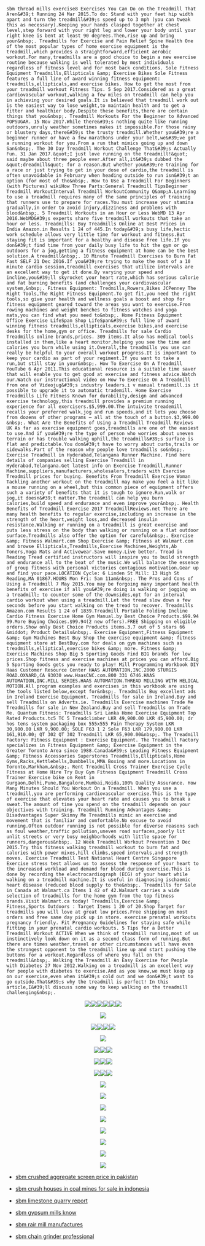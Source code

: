 
```
sbm thread mills exercise8 Exercises You Can Do on the Treadmill That Aren&#39;t Running 24 Mar 2015.To do: Stand with your feet hip width apart and turn the treadmill&#39;s speed up to 3 mph (you can tweak this as necessary).Keeping your hands clasped together at chest level,step forward with your right leg and lower your body until your right knee is bent at least 90 degrees.Then,rise up and bring your&nbsp;. Treadmills for Exercise and Pain Relief Spine Health One of the most popular types of home exercise equipment is the treadmill,which provides a straightforward,efficient aerobic workout.For many,treadmills are a good choice to begin a new exercise routine because walking is well tolerated by most individuals regardless of fitness level and for most back conditions. Sole Fitness Equipment Treadmills,Ellipticals &amp; Exercise Bikes Sole Fitness features a full line of award winning fitness equipment: treadmills,ellipticals,and exercise bikes. How to get the most from your treadmill workout Fitness Tips. 5 Sep 2017.Considered as a great cardiovascular workout,walking a few miles on treadmill can help you in achieving your desired goals.It is believed that treadmill work out is the easiest way to lose weight,to maintain health and to get a fitter and healthier body.Despite these benefits,there are certain things that you&nbsp;. Treadmill Workouts For the Beginner to Advanced POPSUGAR. 15 Nov 2017.While there&#39;s nothing quite like running outdoors,unruly weather sometimes makes it impossible.For those rainy or blustery days,there&#39;s the trusty treadmill.Whether you&#39;re a beginner runner or have a few marathons under your belt,we&#39;ve got a running workout for you.From a run that mimics going up and down San&nbsp;. The 30 Day Treadmill Workout Challenge That&#39;s Actually Fun. 31 Jan 2017.&quot;I just love running on the treadmill!&quot; said maybe about three people ever.After all,it&#39;s dubbed the &quot;dreadmill&quot; for a reason.But whether you&#39;re training for a race or just trying to get in your dose of cardio,the treadmill is often unavoidable in February when heading outside to run isn&#39;t an option (for most of the&nbsp;. How to Use a Treadmill For Beginners (with Pictures) wikiHow Three Parts:General Treadmill TipsBeginner Treadmill WorkoutInterval Treadmill WorkoutCommunity Q&amp;A.Learning to use a treadmill requires many of the same principles of training that runners use to prepare for races.You must increase your stamina gradually,in order to avoid injury,dizziness and problems with blood&nbsp;. 5 Treadmill Workouts in an Hour or Less WebMD 13 Apr 2016.WebMD&#39;s experts share five treadmill workouts that take an hour or less. Treadmills: Buy Treadmills Online at Best Prices in India Amazon.in Results 1 24 of 445.In today&#39;s busy life,hectic work schedule allows very little time for workout and fitness.But staying fit is important for a healthy and disease free life.If you don&#39;t find time from your daily busy life to hit the gym or go outdoors for a jog,getting a fitness equipment at home can be the best solution.A treadmill&nbsp;. 10 Minute Treadmill Exercises to Burn Fat Fast SELF 21 Dec 2016.If you&#39;re trying to make the most of a 10 minute cardio session,treadmill exercises that utilize intervals are an excellent way to get it done.By varying your speed and incline,you&#39;ll skyrocket your heart rate,which has serious calorie and fat burning benefits (and challenges your cardiovascular system,&nbsp;. Fitness Equipment: Tredmills,Rowers,Bikes JCPenney The Right Tools,The Right Fitness Equipment.To get fit,you need the right tools,so give your health and wellness goals a boost and shop for fitness equipment geared toward the areas you want to exercise.From rowing machines and weight benches to fitness watches and yoga mats,you can find what you need to&nbsp;. Home Fitness Equipment Office Exercise LifeSpan Shop LifeSpan&#39;s full line of award winning fitness treadmills,ellipticals,exercise bikes,and exercise desks for the home,gym or office. Treadmills for sale Cardio Treadmills online brands,prices. 309 items.It also has medical tools installed in them,like a heart monitor,helping you see the time and calories you burn while using it.Overall,the treadmills you use can really be helpful to your overall workout progress.It is important to keep your cardio as part of your regiment.If you want to take a run,but still stay in your&nbsp;. How To Exercise On A Treadmill YouTube 6 Apr 2011.This educational resource is a suitable time saver that will enable you to get good at exercise and fitness advice.Watch our.Watch our instructional video on How To Exercise On A Treadmill from one of Videojug&#39;s industry leaders.i v manual trademill.is it possible to upgrade it to automatic trademill﻿. Home Exercise Treadmills Life Fitness Known for durability,design and advanced exercise technology,this treadmill provides a premium running experience for all exercisers.$5,999.00.The intuivite treademill recalls your preferred walk,jog and run speeds,and it lets you choose from dozens of other programs — all at the touch of a button.$3,999.00 &nbsp;. What Are the Benefits of Using a Treadmill Treadmill Reviews UK As far as exercise equipment goes,treadmills are one of the easiest to use.And if you&#39;re the type of person who worries about uneven terrain or has trouble walking uphill,the treadmill&#39;s surface is flat and predictable.You don&#39;t have to worry about curbs,trails or sidewalks.Part of the reason why people love treadmills so&nbsp;. Exercise Treadmill in Hyderabad,Telangana Runner Machine. Find here details of companies selling Exercise Treadmill in Hyderabad,Telangana.Get latest info on Exercise Treadmill,Runner Machine,suppliers,manufacturers,wholesalers,traders with Exercise Treadmill prices for buying. Benefits From Treadmill Exercise Woman Tackling another workout on the treadmill may make you feel a bit like a mouse running on a wheel,but this common piece of equipment offers such a variety of benefits that it is tough to ignore.Run,walk or jog,it doesn&#39;t matter.The treadmill can help you burn calories,build speed and endurance and even improve your&nbsp;. Health Benefits of Treadmill Exercise 2017 TreadmillReviews.net There are many health benefits to regular exercise,including an increase in the strength of the heart,weight loss,and decreased insulin resistance.Walking or running on a treadmill is great exercise and puts less stress on the body than walking or running on a flat outdoor surface.Treadmills also offer the option for careful&nbsp;. Exercise &amp; Fitness Walmart.com Shop Exercise &amp; Fitness at Walmart.com and browse Ellipticals,Treadmills,Exercise Machines,Weights,Ab Toners,Yoga Mats and Activewear.Save money.Live better. Tread in Reading Tread certified instructors will inspire you to build strength and endurance all to the beat of the music.We will balance the essence of group fitness with personal victories contagious motivation.Gear up and find your pace.LOCATION Cycle: 6 Linden St Mill: 13 High St Reading,MA 01867.HOURS Mon Fri: 5am 11am&nbsp;. The Pros and Cons of Using a Treadmill 7 May 2015.You may be forgoing many important health benefits of exercise if all you&#39;re doing is walking or jogging on a treadmill; to counter some of the downsides,opt for an interval cardio workout when using a treadmill.Let the tread slow down a few seconds before you start walking on the tread to recover. Treadmills Amazon.com Results 1 24 of 1839.Treadmill Portable Folding Incline Cardio Fitness Exercise Home Gym Manual.by Best Choice Products.$99.94 99.More Buying Choices.$99.94(2 new offers).FREE Shipping on eligible orders.Show only Best Choice Products items.3.7 out of 5 stars 66 &middot; Product Details&nbsp;. Exercise Equipment,Fitness Equipment &amp; Gym Machines Best Buy Shop the exercise equipment &amp; fitness equipment store at BestBuy.com for deals on gym machines such as treadmills,elliptical,exercise bikes &amp; more. Fitness &amp; Exercise Machines Shop Big 5 Sporting Goods Find BIG brands for low prices.Shop fitness and exercise machines at prices you can afford.Big 5 Sporting Goods gets you ready to play! Mill Programming Workbook DIY Haas Customer Resource Center HAAS AUTOMATION,INC.2800 STURGIS ROAD.OXNARD,CA 93030 www.HaasCNC.com.800 331 6746.HAAS AUTOMATION,INC.MILL SERIES.HAAS AUTOMATION.THREAD MILLING WITH HELICAL MOTION.All program examples and exercises in this workbook are using the tools listed below,except for&nbsp;. Treadmills Buy excellent ads in Ireland Exercise Equipment. Treadmills for sale in Ireland.Buy and sell Treadmills on Adverts.ie. Treadmills Exercise machines Trade Me Treadmills for sale in New Zealand.Buy and sell Treadmills on Trade Me. Quantum Fitness: Treadmills Sri Lanka Home Exercise Equipment Top Rated Products.tc5 TC 5 Treadclimber LKR 49,900.00 LKR 45,900.00; dr hos tens system packaging box 555x555 Pain Therapy System LKR 30,900.00 LKR 9,900.00; SOLE F63 1 2 Sole F63 LKR 179,900.00 LKR 161,910.00; QT 302 QT 302 Treadmill LKR 65,900.00&nbsp;. The Treadmill Factory: Fitness Equipment : Exercise Equipment. The Treadmill Factory specializes in Fitness Equipment &amp; Exercise Equipment in the Greater Toronto Area since 1988.Canada&#39;s Leading Fitness Equipment &amp; Fitness Accessories Superstores Treadmills,Ellipticals,Home Gyms,Racks,Kettlebells,Dumbbells,MMA Boxing and more.Locations in Toronto,Markham,&nbsp;. Rent Treadmill Cross Trainer Exercise Cycle Fitness at Home Hire Try Buy Gym Fitness Equipment Treadmill Cross Trainer Exercise bike on Rent in Gurgaon,Delhi,Pune,Bangalore,Mumbai,Noida,100% Quality Assurance. How Many Minutes Should You Workout On a Treadmill. When you use a treadmill,you are performing cardiovascular exercise.This is the type of exercise that elevates your heart rate and causes you to break a sweat.The amount of time you spend on the treadmill depends on your objectives with training. Treadmill Running Advantages &amp; Disadvantages Super Skinny Me Treadmills mimic an exercise and movement that is familiar and comfortable.No excuse to avoid running.Often outdoor running is not possible for diverse reasons such as foul weather,traffic pollution,uneven road surfaces,poorly lit unlit streets or very busy neighborhoods with little space for runners,dangerous&nbsp;. 12 Week Treadmill Workout Prevention 3 Dec 2015.Try this fitness walking treadmill workout to burn fat and calories with power mixes,hill climbs,speed intervals,and strength moves. Exercise Treadmill Test National Heart Centre Singapore Exercise stress test allows us to assess the response of your heart to the increased workload and demand for blood during exercise.This is done by recording the electrocardiograph (ECG) of your heart while walking on a treadmill machine.It is useful in diagnosing ischaemic heart disease (reduced blood supply to the&nbsp;. Treadmills for Sale in Canada at Walmart.ca Items 1 42 of 42.Walmart carries a wide selection of treadmills for the home gym from the top fitness brands.Visit Walmart.ca today! Treadmills,Exercise &amp; Fitness,Sports Outdoors : Target Items 1 20 of 20.Shop Target for treadmills you will love at great low prices.Free shipping on most orders and free same day pick up in store. exercise prenatal workouts pregnancy friendly. Fit Pregnancy Guidelines for staying safe while fitting in your prenatal cardio workouts. 5 Tips for a Better Treadmill Workout ACTIVE When we think of treadmill running,most of us instinctively look down on it as a second class form of running.But there are times weather,travel or other circumstances will have even the strongest opponent to the treadmill line up and start pushing the buttons for a workout.Regardless of where you fall on the treadmill&nbsp;. Walking the Treadmill An Easy Exercise for People with Diabetes 27 Nov 2012.Walking on a treadmill is an excellent way for people with diabetes to exercise.And as you know,we must keep up on our exercise,even when it&#39;s cold out and we don&#39;t want to go outside.That&#39;s why the treadmill is perfect! In this article,I&#39;ll discuss some way to keep walking on the treadmill challenging&nbsp;. 
```

<div align="center">
  
<a rel="nofollow" href="https://m.shibang-china.com?f=github&k=sbm+thread+mills+exercise"><img src="https://static.shibang-china.com/en/l.png"></a><img src="https://static.shibang-china.com/en/hw.png"><a rel="nofollow" href="https://m.shibang-china.com/product/?f=github&k=sbm+thread+mills+exercise"><img src="https://static.shibang-china.com/en/p.png"></a><a rel="nofollow" href="https://m.shibang-china.com/cases/?f=github&k=sbm+thread+mills+exercise"><img src="https://static.shibang-china.com/en/c.png"></a><a rel="nofollow" href="https://m.shibang-china.com/news/?f=github&k=sbm+thread+mills+exercise"><img src="https://static.shibang-china.com/en/n.png"></a><a rel="nofollow" href="https://m.shibang-china.com?f=github&k=sbm+thread+mills+exercise"><img src="https://static.shibang-china.com/en/m.png"></a>

<a rel="nofollow" href="https://m.shibang-china.com/product/?f=github&k=sbm+thread+mills+exercise"><img src="https://static.shibang-china.com/en/b.jpg"></a>
  
<a rel="nofollow" href="https://m.shibang-china.com/solution-aggregate.html?f=github&k=sbm+thread+mills+exercise"><img src="https://static.shibang-china.com/en/a.jpg"></a><a rel="nofollow" href="https://m.shibang-china.com/solution-mine.html?f=github&k=sbm+thread+mills+exercise"><img src="https://static.shibang-china.com/en/m.jpg"></a><a rel="nofollow" href="https://m.shibang-china.com/solution-mill.html?f=github&k=sbm+thread+mills+exercise"><img src="https://static.shibang-china.com/en/g.jpg"></a><a rel="nofollow" href="https://m.shibang-china.com/solution-epc.html?f=github&k=sbm+thread+mills+exercise"><img src="https://static.shibang-china.com/en/e.jpg"></a>

<a rel="nofollow" href="https://m.shibang-china.com/product/?f=github&k=sbm+thread+mills+exercise"><img src="https://static.shibang-china.com/en/a-p.png"></a>

<a rel="nofollow" href="https://m.shibang-china.com/product/crusher/c6x.html?f=github&k=sbm+thread+mills+exercise"><img src="https://static.shibang-china.com/en/j.jpg"></a><a rel="nofollow" href="https://m.shibang-china.com/product/crusher/ci5x.html?f=github&k=sbm+thread+mills+exercise"><img src="https://static.shibang-china.com/en/i.jpg"></a><a rel="nofollow" href="https://m.shibang-china.com/product/crusher/hst.html?f=github&k=sbm+thread+mills+exercise"><img src="https://static.shibang-china.com/en/c.jpg"></a>

<a rel="nofollow" href="https://m.shibang-china.com/product/mill/mtw.html?f=github&k=sbm+thread+mills+exercise"><img src="https://static.shibang-china.com/en/mtw.jpg"></a><a rel="nofollow" href="https://m.shibang-china.com/product/mill/scm.html?f=github&k=sbm+thread+mills+exercise"><img src="https://static.shibang-china.com/en/scm.jpg"></a><a rel="nofollow" href="https://m.shibang-china.com/product/mill/lm.html?f=github&k=sbm+thread+mills+exercise"><img src="https://static.shibang-china.com/en/lm.jpg"></a>

<a rel="nofollow" href="https://m.shibang-china.com/product/sand/vsi6x.html?f=github&k=sbm+thread+mills+exercise"><img src="https://static.shibang-china.com/en/6x.jpg"></a><a rel="nofollow" href="https://m.shibang-china.com/product/sand/vu.html?f=github&k=sbm+thread+mills+exercise"><img src="https://static.shibang-china.com/en/vu.jpg"></a><a rel="nofollow" href="https://m.shibang-china.com/product/mobile/klun.html?f=github&k=sbm+thread+mills+exercise"><img src="https://static.shibang-china.com/en/k.jpg"></a>

<a rel="nofollow" href="https://m.shibang-china.com/cases/?f=github&k=sbm+thread+mills+exercise"><img src="https://static.shibang-china.com/en/case.png"></a>

<a rel="nofollow" href="https://m.shibang-china.com/cases/aggregate/202.html?f=github&k=sbm+thread+mills+exercise"><img src="https://static.shibang-china.com/en/c-1.jpg"></a>

<a rel="nofollow" href="https://m.shibang-china.com/cases/aggregate/203.html?f=github&k=sbm+thread+mills+exercise"><img src="https://static.shibang-china.com/en/c-2.jpg"></a>

<a rel="nofollow" href="https://m.shibang-china.com/cases/mill/123.html?f=github&k=sbm+thread+mills+exercise"><img src="https://static.shibang-china.com/en/c-3.jpg"></a>

<a rel="nofollow" href="https://m.shibang-china.com/contact_us.html?f=github&k=sbm+thread+mills+exercise"><img src="https://static.shibang-china.com/en/contact.png"></a>

<a rel="nofollow" href="https://swt.shibang-china.com/?f=github&k=sbm+thread+mills+exercise"><img src="https://static.shibang-china.com/en/chat.png"></a>

<a rel="nofollow" href="https://whatsapp.shibangsoft.com/WhatsApp.php?f=github&k=sbm+thread+mills+exercise"><img src="https://static.shibang-china.com/en/whatsapp.png"></a>

<a rel="nofollow" href="https://m.shibang-china.com/?f=github&k=sbm+thread+mills+exercise"><img src="https://static.shibang-china.com/en/website.png"></a>

</div>


* [sbm crushed aggregate screen price in pakistan](sbm%20crushed%20aggregate%20screen%20price%20in%20pakistan.md)

* [sbm crush houses in coal mines for sale in indonesia](sbm%20crush%20houses%20in%20coal%20mines%20for%20sale%20in%20indonesia.md)

* [sbm limestone quarry report](sbm%20limestone%20quarry%20report.md)

* [sbm gypsum mills know](sbm%20gypsum%20mills%20know.md)

* [sbm rair mill manufactures](sbm%20rair%20mill%20manufactures.md)

* [sbm chain grinder professional](sbm%20chain%20grinder%20professional.md)